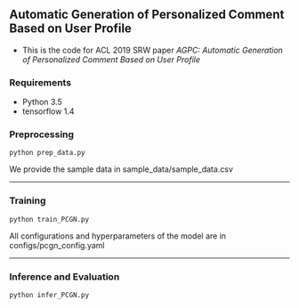 ## Automatic Generation of Personalized Comment Based on User Profile
- This is the code for ACL 2019 SRW paper *AGPC: Automatic Generation of Personalized Comment Based on User Profile* 

### Requirements
* Python 3.5
* tensorflow 1.4

### Preprocessing
```
python prep_data.py 
```
We provide the sample data in sample_data/sample_data.csv

***************************************************************

### Training
```
python train_PCGN.py
```
All configurations and hyperparameters of the model are in configs/pcgn_config.yaml
****************************************************************

### Inference and Evaluation
```
python infer_PCGN.py
```
